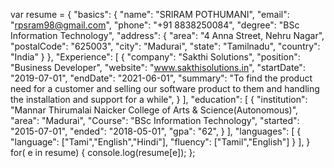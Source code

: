 var resume = {
    "basics": {
      "name": "SRIRAM POTHUMANI",
      "email": "rpsram98@gmail.com",
      "phone": "+91 8838250084",
      "degree": "BSc Information Technology",
      "address": {
        "area": "4 Anna Street, Nehru Nagar",
        "postalCode": "625003",
        "city": "Madurai",
        "state": "Tamilnadu",
        "country": "India" }
      },
    "Experience": [
      {
        "company": "Sakthi Solutions",
        "position": "Business Developer",
        "website": "www.sakthisolutions.in",
        "startDate": "2019-07-01",
        "endDate": "2021-06-01",
        "summary": "To find the product need for a customer and selling our software product to them and handling the installation and support for a while",
       }
    ],
    "education": [
      {
        "institution": "Mannar Thirumalai Naicker College of Arts & Science(Autonomous)",
        "area": "Madurai",
        "Course": "BSc Information Technology",
        "started": "2015-07-01",
        "ended": "2018-05-01",
        "gpa": "62",
      }
    ],
     "languages": [
      {
        "language": ["Tami","English","Hindi"],
        "fluency": ["Tamil","English"]
      }
    ],
  }
 for( e in resume) {
    console.log(resume[e]);
  };
